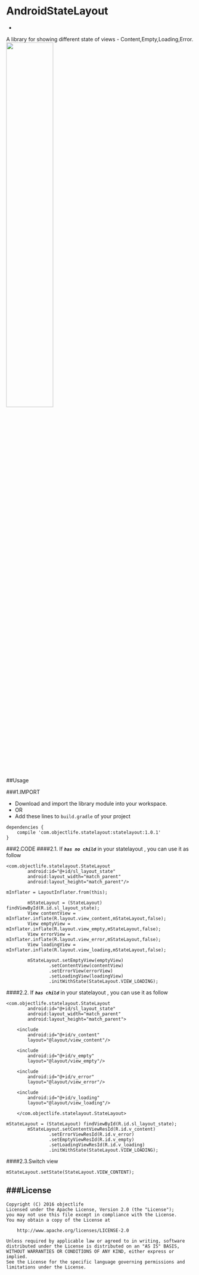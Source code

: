 # AndroidStateLayout
-
A library for showing different state of views - Content,Empty,Loading,Error.
<img src="https://github.com/objectlife/StateLayout/blob/master/screenshot/state_layout.gif" width="50%" height="50%" />

##Usage

###1.IMPORT
* Download and import the library module into your workspace.
* OR
* Add these lines to `build.gradle` of your project

```
dependencies {
    compile 'com.objectlife.statelayout:statelayout:1.0.1'
}
```

###2.CODE
####2.1. If ***`has no child`*** in your statelayout , you can use it as follow
```
<com.objectlife.statelayout.StateLayout
        android:id="@+id/sl_layout_state"
        android:layout_width="match_parent"
        android:layout_height="match_parent"/>
```
```
mInflater = LayoutInflater.from(this);

        mStateLayout = (StateLayout) findViewById(R.id.sl_layout_state);
        View contentView = mInflater.inflate(R.layout.view_content,mStateLayout,false);
        View emptyView = mInflater.inflate(R.layout.view_empty,mStateLayout,false);
        View errorView = mInflater.inflate(R.layout.view_error,mStateLayout,false);
        View loadingView = mInflater.inflate(R.layout.view_loading,mStateLayout,false);

        mStateLayout.setEmptyView(emptyView)
                .setContentView(contentView)
                .setErrorView(errorView)
                .setLoadingView(loadingView)
                .initWithState(StateLayout.VIEW_LOADING);
```
####2.2. If ***`has child`*** in your statelayout , you can use it as follow
```
<com.objectlife.statelayout.StateLayout
        android:id="@+id/sl_layout_state"
        android:layout_width="match_parent"
        android:layout_height="match_parent">

    <include
        android:id="@+id/v_content"
        layout="@layout/view_content"/>

    <include
        android:id="@+id/v_empty"
        layout="@layout/view_empty"/>

    <include
        android:id="@+id/v_error"
        layout="@layout/view_error"/>

    <include
        android:id="@+id/v_loading"
        layout="@layout/view_loading"/>

    </com.objectlife.statelayout.StateLayout>
```
```
mStateLayout = (StateLayout) findViewById(R.id.sl_layout_state);
        mStateLayout.setContentViewResId(R.id.v_content)
                .setErrorViewResId(R.id.v_error)
                .setEmptyViewResId(R.id.v_empty)
                .setLoadingViewResId(R.id.v_loading)
                .initWithState(StateLayout.VIEW_LOADING);
```
####2.3.Switch view
```
mStateLayout.setState(StateLayout.VIEW_CONTENT);
```
###License
-
```
Copyright (C) 2016 objectlife
Licensed under the Apache License, Version 2.0 (the "License");
you may not use this file except in compliance with the License.
You may obtain a copy of the License at

    http://www.apache.org/licenses/LICENSE-2.0

Unless required by applicable law or agreed to in writing, software
distributed under the License is distributed on an "AS IS" BASIS,
WITHOUT WARRANTIES OR CONDITIONS OF ANY KIND, either express or implied.
See the License for the specific language governing permissions and limitations under the License.
```